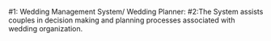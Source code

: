 #1: Wedding Management System/ Wedding Planner:
#2:The System assists couples in decision making and planning processes associated with wedding organization.
